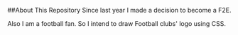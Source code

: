 ##About This Repository
Since last year I made a decision to become a F2E. 

Also I am a football fan. So I intend to draw Football clubs' logo using CSS.
